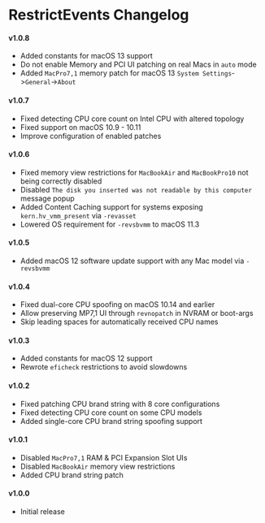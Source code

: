 RestrictEvents Changelog
========================
#### v1.0.8
- Added constants for macOS 13 support
- Do not enable Memory and PCI UI patching on real Macs in `auto` mode
- Added `MacPro7,1` memory patch for macOS 13 `System Settings`->`General`->`About`

#### v1.0.7
- Fixed detecting CPU core count on Intel CPU with altered topology
- Fixed support on macOS 10.9 - 10.11
- Improve configuration of enabled patches

#### v1.0.6
- Fixed memory view restrictions for `MacBookAir` and `MacBookPro10` not being correctly disabled
- Disabled `The disk you inserted was not readable by this computer` message popup
- Added Content Caching support for systems exposing `kern.hv_vmm_present` via `-revasset`
- Lowered OS requirement for `-revsbvmm` to macOS 11.3

#### v1.0.5
- Added macOS 12 software update support with any Mac model via `-revsbvmm`

#### v1.0.4
- Fixed dual-core CPU spoofing on macOS 10.14 and earlier
- Allow preserving MP7,1 UI through `revnopatch` in NVRAM or boot-args
- Skip leading spaces for automatically received CPU names

#### v1.0.3
- Added constants for macOS 12 support
- Rewrote `eficheck` restrictions to avoid slowdowns

#### v1.0.2
- Fixed patching CPU brand string with 8 core configurations
- Fixed detecting CPU core count on some CPU models
- Added single-core CPU brand string spoofing support

#### v1.0.1
- Disabled `MacPro7,1` RAM & PCI Expansion Slot UIs
- Disabled `MacBookAir` memory view restrictions
- Added CPU brand string patch

#### v1.0.0
- Initial release
